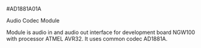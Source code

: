 <!--- PrjInfo ---> <!--- Please remove this line after manually editing --->
<!--- 00a56be08b96043df9e37d6aff7b6990 --->
<!--- Created:20170112-18:22: ---> 
<!--- Author:Mlab: ---> 
<!--- AuthorEmail:mlab@mlab.cz: ---> 
<!--- Tags:imported: ---> 
<!--- Ust:None: ---> 
<!--- Name:AD1881A01A: --->
#AD1881A01A 
<!--- LongName --->
Audio Codec Module
<!--- ELongName ---> 

<!--- Lead --->
Module is audio in and audio out interface for development 
  board NGW100 with processor ATMEL AVR32. It uses common 
  codec AD1881A.
<!--- ELead ---> 


​
​
<!--- Description --->
<!--- EDescription --->
<!--- Content --->
<!--- EContent --->
            